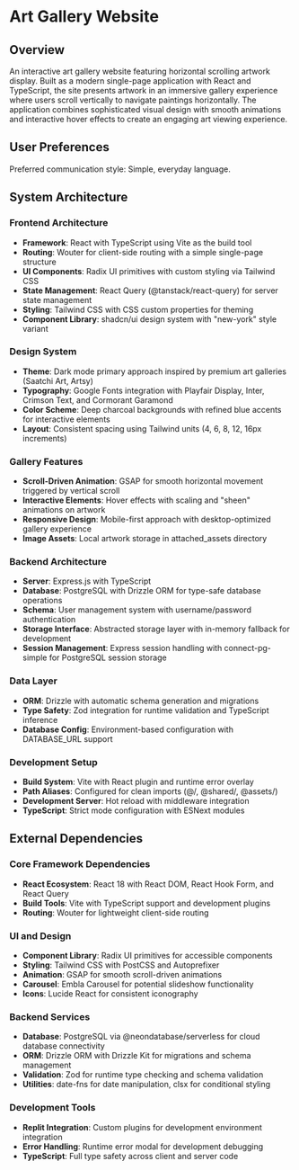 # Art Gallery Website

## Overview

An interactive art gallery website featuring horizontal scrolling artwork display. Built as a modern single-page application with React and TypeScript, the site presents artwork in an immersive gallery experience where users scroll vertically to navigate paintings horizontally. The application combines sophisticated visual design with smooth animations and interactive hover effects to create an engaging art viewing experience.

## User Preferences

Preferred communication style: Simple, everyday language.

## System Architecture

### Frontend Architecture
- **Framework**: React with TypeScript using Vite as the build tool
- **Routing**: Wouter for client-side routing with a simple single-page structure
- **UI Components**: Radix UI primitives with custom styling via Tailwind CSS
- **State Management**: React Query (@tanstack/react-query) for server state management
- **Styling**: Tailwind CSS with CSS custom properties for theming
- **Component Library**: shadcn/ui design system with "new-york" style variant

### Design System
- **Theme**: Dark mode primary approach inspired by premium art galleries (Saatchi Art, Artsy)
- **Typography**: Google Fonts integration with Playfair Display, Inter, Crimson Text, and Cormorant Garamond
- **Color Scheme**: Deep charcoal backgrounds with refined blue accents for interactive elements
- **Layout**: Consistent spacing using Tailwind units (4, 6, 8, 12, 16px increments)

### Gallery Features
- **Scroll-Driven Animation**: GSAP for smooth horizontal movement triggered by vertical scroll
- **Interactive Elements**: Hover effects with scaling and "sheen" animations on artwork
- **Responsive Design**: Mobile-first approach with desktop-optimized gallery experience
- **Image Assets**: Local artwork storage in attached_assets directory

### Backend Architecture
- **Server**: Express.js with TypeScript
- **Database**: PostgreSQL with Drizzle ORM for type-safe database operations
- **Schema**: User management system with username/password authentication
- **Storage Interface**: Abstracted storage layer with in-memory fallback for development
- **Session Management**: Express session handling with connect-pg-simple for PostgreSQL session storage

### Data Layer
- **ORM**: Drizzle with automatic schema generation and migrations
- **Type Safety**: Zod integration for runtime validation and TypeScript inference
- **Database Config**: Environment-based configuration with DATABASE_URL support

### Development Setup
- **Build System**: Vite with React plugin and runtime error overlay
- **Path Aliases**: Configured for clean imports (@/, @shared/, @assets/)
- **Development Server**: Hot reload with middleware integration
- **TypeScript**: Strict mode configuration with ESNext modules

## External Dependencies

### Core Framework Dependencies
- **React Ecosystem**: React 18 with React DOM, React Hook Form, and React Query
- **Build Tools**: Vite with TypeScript support and development plugins
- **Routing**: Wouter for lightweight client-side routing

### UI and Design
- **Component Library**: Radix UI primitives for accessible components
- **Styling**: Tailwind CSS with PostCSS and Autoprefixer
- **Animation**: GSAP for smooth scroll-driven animations
- **Carousel**: Embla Carousel for potential slideshow functionality
- **Icons**: Lucide React for consistent iconography

### Backend Services
- **Database**: PostgreSQL via @neondatabase/serverless for cloud database connectivity
- **ORM**: Drizzle ORM with Drizzle Kit for migrations and schema management
- **Validation**: Zod for runtime type checking and schema validation
- **Utilities**: date-fns for date manipulation, clsx for conditional styling

### Development Tools
- **Replit Integration**: Custom plugins for development environment integration
- **Error Handling**: Runtime error modal for development debugging
- **TypeScript**: Full type safety across client and server code